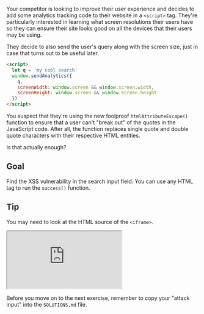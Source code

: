 Your competitor is looking to improve their user experience and decides to add some analytics tracking code to their website in a `<script>` tag. They're particularly interested in learning what screen resolutions their users have so they can ensure their site looks good on all the devices that their users may be using.

They decide to also send the user's query along with the screen size, just in case that turns out to be useful later.


```html
<script>
  let q = 'my cool search'
  window.sendAnalytics({
    q,
    screenWidth: window.screen && window.screen.width,
    screenHeight: window.screen && window.screen.height
  })
</script>
```

You suspect that they're using the new foolproof `htmlAttributeEscape()` function to ensure that a user can't "break out" of the quotes in the JavaScript code. After all, the function replaces single quote and double quote characters with their respective HTML entities.

Is that actually enough?

## Goal

Find the XSS vulnerability in the search input field. You can use any HTML tag to run the `success()` function.

## Tip

You may need to look at the HTML source of the `<iframe>`.

<iframe src='http://caloogle.xyz:4150'></iframe>

Before you move on to the next exercise, remember to copy your "attack input" into the `SOLUTIONS.md` file.
